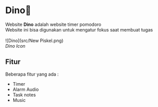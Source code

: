 # Dino🐉
Website **Dino** adalah website timer pomodoro  
Website ini bisa digunakan untuk mengatur fokus saat membuat tugas<br><br>
![Dino](src/New Piskel.png)
<br>_Dino Icon_  
## Fitur
Beberapa fitur yang ada :
- Timer
- Alarm Audio
- Task notes
- Music
